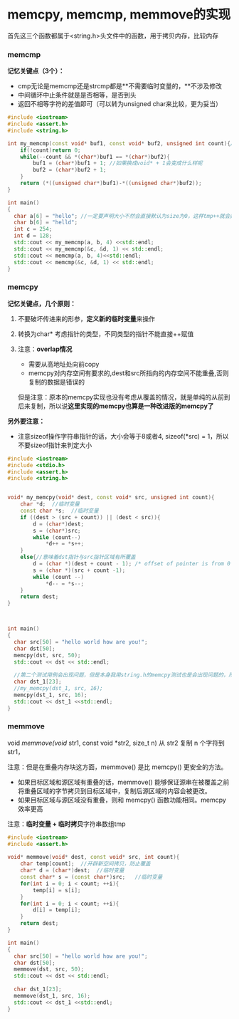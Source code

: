 # memcpy, memcmp, memmove的实现

首先这三个函数都属于&lt;string.h&gt;头文件中的函数，用于拷贝内存，比较内存

### memcmp

**记忆关键点（3个）：**

* cmp无论是memcmp还是strcmp都是**不需要临时变量的，**不涉及修改
* 中间循环中止条件就是是否相等，是否到头
* 返回不相等字符的差值即可（可以转为unsigned char来比较，更为妥当）

```cpp
#include <iostream>
#include <assert.h>
#include <string.h>

int my_memcmp(const void* buf1, const void* buf2, unsigned int count){//count表示bytes数目
    if(!count)return 0;
    while(--count && *(char*)buf1 == *(char*)buf2){
        buf1 = (char*)buf1 + 1; //如果换成void* + 1会变成什么样呢
        buf2 = (char*)buf2 + 1;
    }
    return (*((unsigned char*)buf1)-*((unsigned char*)buf2));
}

int main()
{
  char a[6] = "hello"; //一定要声明大小不然会直接默认为size为0，这样tmp++就会数组越界，而且尺寸必须要多一位
  char b[6] = "helld";
  int c = 254;
  int d = 128;
  std::cout << my_memcmp(a, b, 4) <<std::endl;
  std::cout << my_memcmp(&c, &d, 1) << std::endl;
  std::cout << memcmp(a, b, 4)<<std::endl;
  std::cout << memcmp(&c, &d, 1) << std::endl;
}
```

### memcpy

**记忆关键点，几个原则：**

1. 不要破坏传进来的形参，**定义新的临时变量**来操作
2. 转换为char\* 考虑指针的类型，不同类型的指针不能直接++赋值
3. 注意：**overlap情况**

   * 需要从高地址处向前copy
   * memcpy对内存空间有要求的,dest和src所指向的内存空间不能重叠,否则复制的数据是错误的

   但是注意：原本的memcpy实现也没有考虑从覆盖的情况，就是单纯的从前到后来复制，所以说**这里实现的memcpy也算是一种改进版的memcpy了**

**另外要注意：**

* 注意sizeof操作字符串指针的话，大小会等于8或者4, sizeof\(\*src\) = 1，所以不要sizeof指针来判定大小

```cpp
#include <iostream>
#include <stdio.h>
#include <assert.h>
#include <string.h>


void* my_memcpy(void* dest, const void* src, unsigned int count){ 
    char *d;  //临时变量
    const char *s;  //临时变量
    if ((dest > (src + count)) || (dest < src)){
        d = (char*)dest;
        s = (char*)src;
        while (count--)
            *d++ = *s++;        
    }
    else{//意味着dst指针与src指针区域有所覆盖
        d = (char *)(dest + count - 1); /* offset of pointer is from 0 */
        s = (char *)(src + count -1);
        while (count --)
            *d-- = *s--;
    }
    return dest;
}



int main()
{
  char src[50] = "hello world how are you!";
  char dst[50];
  memcpy(dst, src, 50);  
  std::cout << dst << std::endl;
  
  //第二个测试用例会出现问题，但是本身我用string.h的memcpy测试也是会出现问题的，所以无所谓
  char dst_1[23];
  //my_memcpy(dst_1, src, 16);
  memcpy(dst_1, src, 16);
  std::cout << dst_1 <<std::endl;
}
```

### memmove

void _memmove\(void_ str1, const void \*str2, size\_t n\) 从 str2 复制 n 个字符到 str1， 

注意：但是在重叠内存块这方面，memmove\(\) 是比 memcpy\(\) 更安全的方法。 

* 如果目标区域和源区域有重叠的话，memmove\(\) 能够保证源串在被覆盖之前将重叠区域的字节拷贝到目标区域中，复制后源区域的内容会被更改。 
* 如果目标区域与源区域没有重叠，则和 memcpy\(\) 函数功能相同。memcpy效率更高

注意：**临时变量 + 临时拷贝**字符串数组tmp

```cpp
#include <iostream>
#include <assert.h>
 
void* memmove(void* dest, const void* src, int count){
    char temp[count];  //开辟新空间拷贝，防止覆盖
    char* d = (char*)dest;  //临时变量
    const char* s = (const char*)src;   //临时变量
    for(int i = 0; i < count; ++i){
        temp[i] = s[i];
    }
    for(int i = 0; i < count; ++i){
        d[i] = temp[i];
    }
    return dest;
}

int main()
{
  char src[50] = "hello world how are you!";
  char dst[50];
  memmove(dst, src, 50); 
  std::cout << dst << std::endl;
  
  char dst_1[23];
  memmove(dst_1, src, 16);
  std::cout << dst_1 <<std::endl;
}
```

